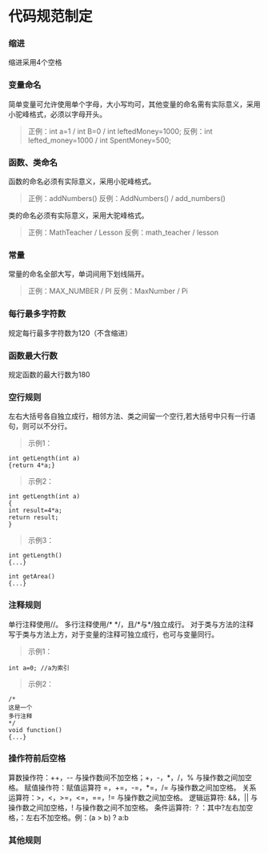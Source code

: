 # 代码规范制定

### 缩进

缩进采用4个空格

### 变量命名

简单变量可允许使用单个字母，大小写均可，其他变量的命名需有实际意义，采用小驼峰格式，必须以字母开头。

>正例：int a=1 / int B=0 / int leftedMoney=1000;
反例：int lefted_money=1000 / int SpentMoney=500;

### 函数、类命名

函数的命名必须有实际意义，采用小驼峰格式。
> 正例：addNumbers()
> 反例：AddNumbers() / add_numbers()

类的命名必须有实际意义，采用大驼峰格式。
> 正例：MathTeacher / Lesson
> 反例：math_teacher / lesson

### 常量

常量的命名全部大写，单词间用下划线隔开。
> 正例：MAX_NUMBER / PI
> 反例：MaxNumber / Pi

### 每行最多字符数

规定每行最多字符数为120（不含缩进）

### 函数最大行数

规定函数的最大行数为180

### 空行规则

左右大括号各自独立成行，相邻方法、类之间留一个空行,若大括号中只有一行语句，则可以不分行。

>示例1：

```
int getLength(int a)
{return 4*a;}
```
>示例2：

```
int getLength(int a)
{
int result=4*a;
return result;
}
```
>示例3：

```
int getLength()
{...}

int getArea()
{...}
```
### 注释规则

单行注释使用//。
多行注释使用/\* \*/，且/\*与\*/独立成行。
对于类与方法的注释写于类与方法上方，对于变量的注释可独立成行，也可与变量同行。
>示例1：

```
int a=0; //a为索引
```
>示例2：

```
/*
这是一个
多行注释
*/
void function()
{...}
```

### 操作符前后空格

算数操作符：++，-- 与操作数间不加空格；+，-，\*，/，% 与操作数之间加空格。
赋值操作符：赋值运算符 =，+=，-=，\*=，/= 与操作数之间加空格。
关系运算符：>，<，>=，<=，==，!= 与操作数之间加空格。
逻辑运算符:  &&，|| 与操作数之间加空格，! 与操作数之间不加空格。
条件运算符: ？：其中?左右加空格，：左右不加空格。例：(a > b) ? a:b

### 其他规则

